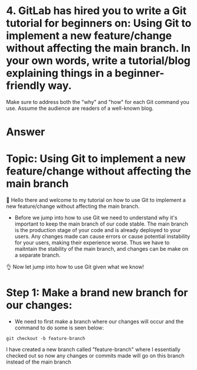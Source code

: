 # 4. GitLab has hired you to write a Git tutorial for beginners on: Using Git to implement a new feature/change without affecting the main branch. In your own words, write a tutorial/blog explaining things in a beginner-friendly way. 

Make sure to address both the "why" and "how" for each Git command you use. Assume the audience are readers of a well-known blog.

# Answer

# Topic: Using Git to implement a new feature/change without affecting the main branch 

:wave: Hello there and welcome to my tutorial on how to use Git to implement a new feature/change without affecting the main branch. 

* Before we jump into how to use Git we need to understand why it's important to keep the main branch of our code stable. The main branch is the production stage of your code and is already deployed to your users. Any changes made can cause errors or cause potential instability for your users, making their experience worse. Thus we have to maitntain the stability of the main branch, and changes can be make on a separate branch.

:ok_hand: Now let jump into how to use Git given what we know! 

# Step 1: Make a brand new branch for our changes:
* We need to first make a branch where our changes will occur and the command to do some is seen below:
```
git checkout -b feature-branch
```
I have created a new branch called "feature-branch" where I essentially checked out so now any changes or commits made will go on this branch instead of the main branch


